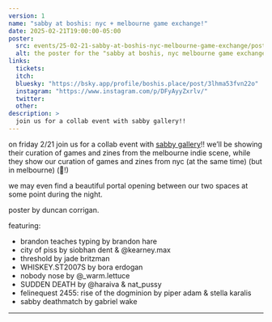 ```yaml
---
version: 1
name: "sabby at boshis: nyc + melbourne game exchange!"
date: 2025-02-21T19:00:00-05:00
poster:
  src: events/25-02-21-sabby-at-boshis-nyc-melbourne-game-exchange/poster.png
  alt: the poster for the "sabby at boshis, nyc melbourne game exchange!" event
links:
  tickets:
  itch:
  bluesky: "https://bsky.app/profile/boshis.place/post/3lhma53fvn22o"
  instagram: "https://www.instagram.com/p/DFyAyyZxrlv/"
  twitter:
  other:
description: >
  join us for a collab event with sabby gallery!!
---
```

on friday 2/21 join us for a collab event with [sabby gallery](https://sabby.gallery/)!! we’ll be showing their curation of games and zines from the melbourne indie scene, while they show our curation of games and zines from nyc (at the same time) (but in melbourne) (🤯!)

we may even find a beautiful portal opening between our two spaces at some point during the night.

poster by duncan corrigan.

featuring:


- brandon teaches typing by brandon hare
- city of piss by siobhan dent & @kearney.max
- threshold by jade britzman
- WHISKEY.ST2007S by bora erdogan
- nobody nose by @_warm.lettuce
- SUDDEN DEATH by @haraiva & nat_pussy
- felinequest 2455: rise of the dogminion by piper adam & stella karalis
- sabby deathmatch by gabriel wake
---
